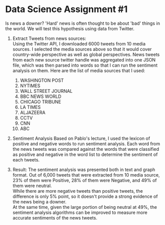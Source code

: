# Data Science Assignment #1

Is news a downer? 'Hard' news is often thought to be about 'bad' things in the world. We will test this hypothesis using data from Twitter. 

1. Extract Tweets from news sources:  
Using the Twitter API, I downloaded 6000 tweets from 10 media sources.  I selected the media sources above so that it would cover country-wide perspective as well as global perspectives.  News tweets from each new source twitter handle was aggregated into one JSON file, which was then parsed into words so that I can run the sentiment analysis on them.  Here are the list of media sources that I used:
    1. WASHINGTON POST
    2. NYTIMES
    3. WALL STREET JOURNAL
    4. BBC NEWS WORLD
    5. CHICAGO TRIBUNE
    6. LA TIMES
    7. ALJAZEERA
    8. CCTV
    9. CNN
    10. ABC

2. Sentiment Analysis
Based on Pablo's lecture, I used the lexicon of positive and negative words to run sentiment analysis.
Each word from the news tweets was compared against the words that were classified as positive and negative in the word list to determine the sentiment of each tweets.

3. Result:
The sentiment analysis was presented both in text and graph format.  Out of 6,000 tweets that were extracted from 10 media source, 23% of them were Positive, 28% of them were Negative, and 49% of them were neutral.  
While there are more negative tweets than positive tweets, the difference is only 5% point, so it doesn't provide a strong evidence of the news being a downer.  
At the same time, given the large portion of being neutral at 49%, the sentiment analysis algorithms can be improved to measure more accurate sentiments of the news tweets.

